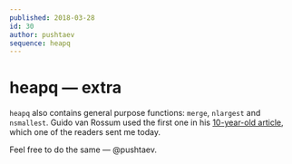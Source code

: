 ```yaml
---
published: 2018-03-28
id: 30
author: pushtaev
sequence: heapq
---
```


# heapq — extra

`heapq` also contains general purpose functions: `merge`, `nlargest` and `nsmallest`.
Guido van Rossum used the first one in his [10-year-old article](http://neopythonic.blogspot.ru/2008/10/sorting-million-32-bit-integers-in-2mb.html), which one of the readers sent me today.

Feel free to do the same — @pushtaev.